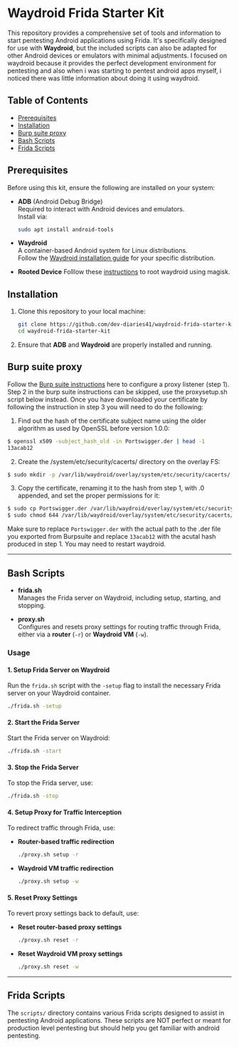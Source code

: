 # Waydroid Frida Starter Kit

This repository provides a comprehensive set of tools and information to start pentesting Android applications using Frida. It's specifically designed for use with **Waydroid**, but the included scripts can also be adapted for other Android devices or emulators with minimal adjustments. I focused on waydroid because it provides the perfect development environment for pentesting and also when i was starting to pentest android apps myself, i noticed there was little information about doing it using waydroid.

## Table of Contents

- [Prerequisites](#prerequisites)
- [Installation](#installation)
- [Burp suite proxy](#burp-suite-proxy)
- [Bash Scripts](#bash-scripts)
- [Frida Scripts](#frida-scripts)

## Prerequisites

Before using this kit, ensure the following are installed on your system:

- **ADB** (Android Debug Bridge)  
  Required to interact with Android devices and emulators.  
  Install via:
  ```bash
  sudo apt install android-tools
  ```

- **Waydroid**  
  A container-based Android system for Linux distributions.  
  Follow the [Waydroid installation guide](https://waydro.id/) for your specific distribution.

- **Rooted Device**
  Folllow these [instructions](https://github.com/casualsnek/waydroid_script) to root waydroid using magisk.

## Installation

1. Clone this repository to your local machine:
   ```bash
   git clone https://github.com/dev-diaries41/waydroid-frida-starter-kit.git
   cd waydroid-frida-starter-kit
   ```

2. Ensure that **ADB** and **Waydroid** are properly installed and running.


## Burp suite proxy

Follow the [Burp suite instructions](https://portswigger.net/burp/documentation/desktop/mobile/config-android-device) here to configure a proxy listener (step 1). Step 2 in the burp suite instructions can be skipped, use the proxysetup.sh script below instead. Once you have downloaded your certificate by following the instruction in step 3 you will need to do the following:

1. Find out the hash of the certificate subject name using the older algorithm as used by OpenSSL before version 1.0.0:

```bash
$ openssl x509 -subject_hash_old -in Portswigger.der | head -1
13acab12
```

2. Create the /system/etc/security/cacerts/ directory on the overlay FS:
```bash
$ sudo mkdir -p /var/lib/waydroid/overlay/system/etc/security/cacerts/
```

3. Copy the certificate, renaming it to the hash from step 1, with .0 appended, and set the proper permissions for it:

```bash
$ sudo cp Portswigger.der /var/lib/waydroid/overlay/system/etc/security/cacerts/13acab12.0
$ sudo chmod 644 /var/lib/waydroid/overlay/system/etc/security/cacerts/13acab12.0
```

Make sure to replace `Portswigger.der` with the actual path to the .der file you exported from Burpsuite and replace `13acab12` with the acutal hash produced in step 1. You may need to restart waydroid.

---

## Bash Scripts  

- **frida.sh**  
  Manages the Frida server on Waydroid, including setup, starting, and stopping.  

- **proxy.sh**  
  Configures and resets proxy settings for routing traffic through Frida, either via a **router** (`-r`) or **Waydroid VM** (`-w`).  


### **Usage**  

#### **1. Setup Frida Server on Waydroid**  
Run the `frida.sh` script with the `-setup` flag to install the necessary Frida server on your Waydroid container.  
```bash
./frida.sh -setup
```

#### **2. Start the Frida Server**  
Start the Frida server on Waydroid:  
```bash
./frida.sh -start
```

#### **3. Stop the Frida Server**  
To stop the Frida server, use:  
```bash
./frida.sh -stop
```

#### **4. Setup Proxy for Traffic Interception**  
To redirect traffic through Frida, use:  
- **Router-based traffic redirection**  
  ```bash
  ./proxy.sh setup -r
  ```
- **Waydroid VM traffic redirection**  
  ```bash
  ./proxy.sh setup -w
  ```

#### **5. Reset Proxy Settings**  
To revert proxy settings back to default, use:  
- **Reset router-based proxy settings**  
  ```bash
  ./proxy.sh reset -r
  ```
- **Reset Waydroid VM proxy settings**  
  ```bash
  ./proxy.sh reset -w
  ```

---


## Frida Scripts

The `scripts/` directory contains various Frida scripts designed to assist in pentesting Android applications. These scripts are NOT perfect or meant for production level pentesting but should help you get familiar with android pentesting.

